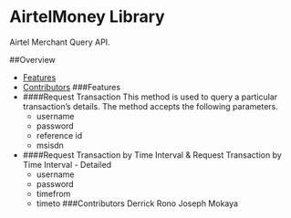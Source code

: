 # AirtelMoney Library

Airtel Merchant Query API.

##Overview
  * [Features](#features)
  * [Contributors](#contributors)
###Features
  * ####Request Transaction
  This method is used to query a particular transaction’s details. The method accepts the following parameters.
    - username
    - password
    - reference id
    - msisdn
  * ####Request Transaction by Time Interval & Request Transaction by Time Interval - Detailed
      - username
      - password
      - timefrom
      - timeto
###Contributors
    Derrick Rono
    Joseph Mokaya

  
  
